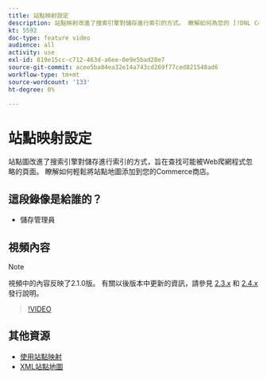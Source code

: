 ```yaml
---
title: 站點映射設定
description: 站點映射改進了搜索引擎對儲存進行索引的方式。 瞭解如何為您的 [!DNL Commerce] 儲存到管理中。
kt: 5592
doc-type: feature video
audience: all
activity: use
exl-id: 819e15cc-c712-463d-a6ee-0e9e5bad20e7
source-git-commit: acee5ba84ea32e14a743cd269f77ced821548ad6
workflow-type: tm+mt
source-wordcount: '133'
ht-degree: 0%

---
```


# 站點映射設定

站點圖改進了搜索引擎對儲存進行索引的方式，旨在查找可能被Web爬網程式忽略的頁面。 瞭解如何輕鬆將站點地圖添加到您的Commerce商店。

## 這段錄像是給誰的？

- 儲存管理員

## 視頻內容

>[!NOTE]
>
>視頻中的內容反映了2.1.0版。 有關以後版本中更新的資訊，請參見 [2.3.x](https://devdocs.magento.com/guides/v2.3/release-notes/bk-release-notes.html) 和 [2.4.x](https://devdocs.magento.com/guides/v2.4/release-notes/bk-release-notes.html) 發行說明。

>[!VIDEO](https://video.tv.adobe.com/v/35748?quality=12&learn=on)

## 其他資源

- [使用站點映射](https://docs.magento.com/user-guide/marketing/sitemap-xml.html)
- [XML站點地圖](https://docs.magento.com/user-guide/configuration/catalog/xml-sitemap.html)
